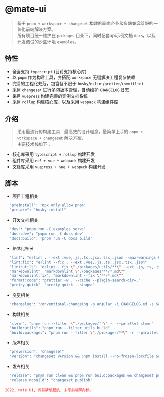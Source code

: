 # @mate-ui
> 基于 `pnpm + workspace + changeset` 构建的面向企业级多端兼容适配的一体化前端解决方案。<br/>
> 所有项目统一维护在 `packages` 目录下，同时配套api示例文档 `docs`，以及开发调试的沙盒环境 `examples`。<br/>

## 特性
- 全面支持 `typescript` (目前支持核心库)
- 以 `pnpm` 作为构建工具，并搭配 `workspace` 无缝解决工程复杂依赖
- 完善的工程化规范，包含但不限于 `husky`/`eslint`/`pretter`/`commitlint`
- 采用 `changeset` 进行多包版本管理，自动维护 `CHANGELOG` 日志
- 采用 `vuepress` 构建完善的实例文档系统
- 采用 `rollup` 构建核心库，以及采用 `webpack` 构建组件库

## 介绍
> 采用最流行的构建工具，最高效的设计理念，最简单上手的 `pnpm + workspace + changeset` 解决方案。<br/>
> 主要技术栈如下：
- 核心库采用 `typescript + rollup` 构建开发
- 组件库采用 `es6 + vue + webpack` 构建开发
- 文档库采用 `vuepress + vue + webpack` 构建开发

## 脚本
- 项目工程相关
```sh
  "preinstall": "npx only-allow pnpm"
  "prepare": "husky install"
```
- 开发文档相关
```sh
  "dev": "pnpm run -C examples serve"
  "docs:dev": "pnpm run -C docs dev"
  "docs:build": "pnpm run -C docs build"
```
- 格式化相关
```sh
  "lint": "eslint . --ext .vue,.js,.ts,.jsx,.tsx,.json --max-warnings 0"
  "lint:fix": "eslint --fix . --ext .vue,.js,.ts,.jsx,.tsx,.json"
  "lint:utils": "eslint --fix \"./packages/utils/**\" --ext .js,.ts,.json"
  "markdownlint": "markdownlint \"./packages/**/*.md\""
  "markdownlint:fix": "markdownlint --fix \"**/*.md\""
  "format:code": "prettier -w . --cache --plugin-search-dir=."
  "pretty-quick": "pretty-quick --staged"
```
- 变更相关
```sh
  "changelog": "conventional-changelog -p angular -i CHANGELOG.md -s && git add CHANGELOG.md"
```
- 构建相关
```sh
  "clean": "pnpm run --filter \"./packages/**\" -r --parallel clean"
  "build:utils": "pnpm run --filter utils build"
  "build:packages": "pnpm run --filter \"./packages/**\" -r --parallel build"
```
- 版本相关
```sh
  "preversion": "changeset"
  "version": "changeset version && pnpm install --no-frozen-lockfile && pnpm run format:code"
```
- 发布相关
```sh
  "release": "pnpm run clean && pnpm run build:packages && changeset publish"
  "release:nobuild": "changeset publish"
```

<font color=#f81d22>`2022, Mate UI, 即将梦想起航, 未来前端风向标。`</font>
